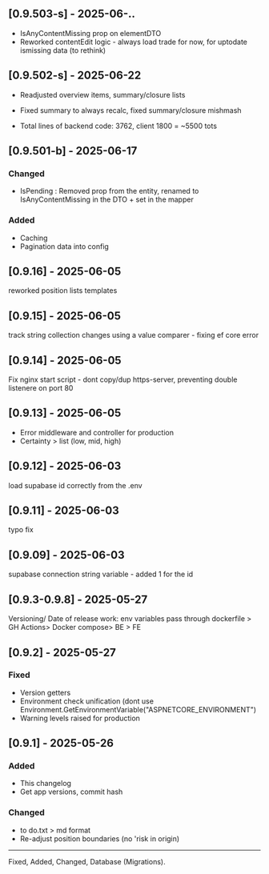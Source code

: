 
## [0.9.503-s] - 2025-06-..
- IsAnyContentMissing prop on elementDTO
- Reworked contentEdit logic - always load trade for now, for uptodate ismissing data (to rethink)


## [0.9.502-s] - 2025-06-22
- Readjusted overview items, summary/closure lists
- Fixed summary to always recalc, fixed summary/closure mishmash

- Total lines of backend code: 3762, client 1800 = ~5500 tots

## [0.9.501-b] - 2025-06-17
### Changed
- IsPending : Removed prop from the entity, renamed to IsAnyContentMissing in the DTO + set in the mapper 
### Added
- Caching
- Pagination data into config

## [0.9.16] - 2025-06-05
reworked position lists templates

## [0.9.15] - 2025-06-05
track string collection changes using a value comparer - fixing ef core error

## [0.9.14] - 2025-06-05
Fix nginx start script - dont copy/dup https-server, preventing double listenere on port 80

## [0.9.13] - 2025-06-05
- Error middleware and controller for production
- Certainty > list (low, mid, high) 

## [0.9.12] - 2025-06-03
load supabase id correctly from the .env

## [0.9.11] - 2025-06-03
typo fix

## [0.9.09] - 2025-06-03
supabase connection string variable - added 1 for the id

## [0.9.3-0.9.8] - 2025-05-27
Versioning/ Date of release work:  env variables pass through dockerfile > GH Actions> Docker compose> BE > FE

## [0.9.2] - 2025-05-27
### Fixed
- Version getters
- Environment check unification (dont use Environment.GetEnvironmentVariable("ASPNETCORE_ENVIRONMENT")
- Warning levels raised for production

## [0.9.1] - 2025-05-26
### Added
- This changelog
- Get app versions, commit hash

### Changed
- to do.txt > md format
- Re-adjust position boundaries (no 'risk in origin)


---

Fixed, Added, Changed, Database (Migrations).